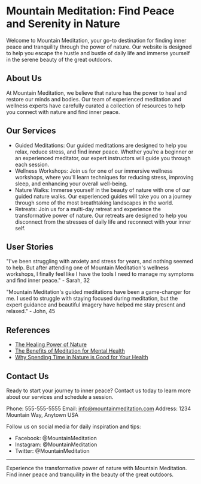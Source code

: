 <!--
Write me content for website with wallpaper which alt text is:

"A serene mountain landscape with a clear blue lake for a meditation or wellness website"

The name/title of the page should not be 1:1 copy of the alt text but rather a real content of the website which is using this wallpaper.

- Use markdown format 
- Start with the heading
- The content should look like a real website 
- Include real sections like references, contact, user stories, etc. use things relevant to the page purpose.
- Feel free to use structure like headings, bullets, numbering, blockquotes, paragraphs, horizontal lines, etc.
- You can use formatting like bold or _italic_
- You can include UTF-8 emojis
- Links should be only #hash anchors (and you can refer to the document itself)
- Do not include images
-->

<!--font:Poppins-->

# Mountain Meditation: Find Peace and Serenity in Nature

Welcome to Mountain Meditation, your go-to destination for finding inner peace and tranquility through the power of nature. Our website is designed to help you escape the hustle and bustle of daily life and immerse yourself in the serene beauty of the great outdoors.

## About Us

At Mountain Meditation, we believe that nature has the power to heal and restore our minds and bodies. Our team of experienced meditation and wellness experts have carefully curated a collection of resources to help you connect with nature and find inner peace.

## Our Services

- Guided Meditations: Our guided meditations are designed to help you relax, reduce stress, and find inner peace. Whether you're a beginner or an experienced meditator, our expert instructors will guide you through each session.
- Wellness Workshops: Join us for one of our immersive wellness workshops, where you'll learn techniques for reducing stress, improving sleep, and enhancing your overall well-being.
- Nature Walks: Immerse yourself in the beauty of nature with one of our guided nature walks. Our experienced guides will take you on a journey through some of the most breathtaking landscapes in the world.
- Retreats: Join us for a multi-day retreat and experience the transformative power of nature. Our retreats are designed to help you disconnect from the stresses of daily life and reconnect with your inner self.

## User Stories

"I've been struggling with anxiety and stress for years, and nothing seemed to help. But after attending one of Mountain Meditation's wellness workshops, I finally feel like I have the tools I need to manage my symptoms and find inner peace." - Sarah, 32

"Mountain Meditation's guided meditations have been a game-changer for me. I used to struggle with staying focused during meditation, but the expert guidance and beautiful imagery have helped me stay present and relaxed." - John, 45

## References

- [The Healing Power of Nature](#)
- [The Benefits of Meditation for Mental Health](#)
- [Why Spending Time in Nature is Good for Your Health](#)

## Contact Us

Ready to start your journey to inner peace? Contact us today to learn more about our services and schedule a session.

Phone: 555-555-5555
Email: info@mountainmeditation.com
Address: 1234 Mountain Way, Anytown USA

Follow us on social media for daily inspiration and tips:

- Facebook: @MountainMeditation
- Instagram: @MountainMeditation
- Twitter: @MountainMeditation

---

Experience the transformative power of nature with Mountain Meditation. Find inner peace and tranquility in the beauty of the great outdoors.
